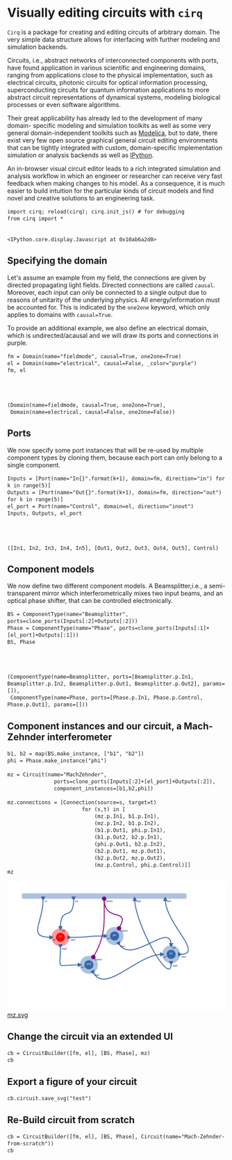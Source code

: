 
# Visually editing circuits with `cirq`

`Cirq` is a package for creating and editing circuits of arbitrary domain.
The very simple data structure allows for interfacing with further modeling and
simulation backends.

Circuits, i.e., abstract networks of interconnected components with ports,
have found application in various scientific and engineering domains,
ranging from applications close to the physical implementation,
such as electrical circuits, photonic circuits for optical information
processing,
superconducting circuits for quantum information applications
to more abstract circuit representations of dynamical systems,
modeling biological processes or even software algorithms.

Their great applicability has already led to the development of many domain-
specific modeling and simulation
toolkits as well as some very general domain-independent toolkits such as
[Modelica](https://www.modelica.org/),
but to date, there exist very few open source graphical general circuit editing
environments that can be tightly
integrated with custom, domain-specific implementation simulation or
analysis backends as well as [IPython](http://ipython.org).

An in-browser visual circuit editor leads to a rich integrated simulation and
analysis workflow
in which an engineer or researcher can receive very fast feedback when making
changes to his model.
As a consequence, it is much easier to build intuition for the particular kinds
of circuit models
and find novel and creative solutions to an engineering task.


    import cirq; reload(cirq); cirq.init_js() # for debugging
    from cirq import *


    <IPython.core.display.Javascript at 0x10ab6a2d0>


## Specifying the domain

Let's assume an example from my field, the connections are given by directed
propagating light fields.
Directed connections are called `causal`. Moreover, each input can only be
connected to a single output
due to reasons of unitarity of the underlying physics. All energy/information
must be accounted for.
This is indicated by the `one2one` keyword, which only applies to domains with
`causal=True`.

To provide an additional example, we also define an electrical domain, which is
undirected/acausal and we will draw its ports and connections in purple.


    fm = Domain(name="fieldmode", causal=True, one2one=True)
    el = Domain(name="electrical", causal=False, _color="purple")
    fm, el




    (Domain(name=fieldmode, causal=True, one2one=True),
     Domain(name=electrical, causal=False, one2one=False))



## Ports
We now specify some port instances that will be re-used by multiple component
types by cloning them, because each port can only belong to a single component.


    Inputs = [Port(name="In{}".format(k+1), domain=fm, direction="in") for k in range(5)]
    Outputs = [Port(name="Out{}".format(k+1), domain=fm, direction="out") for k in range(5)]
    el_port = Port(name="Control", domain=el, direction="inout")
    Inputs, Outputs, el_port




    ([In1, In2, In3, In4, In5], [Out1, Out2, Out3, Out4, Out5], Control)



## Component models

We now define two different component models. A Beamsplitter,i.e., a semi-
transparent mirror which interferometrically mixes two input beams, and an
optical phase shifter, that can be controlled electronically.


    BS = ComponentType(name="Beamsplitter", ports=clone_ports(Inputs[:2]+Outputs[:2]))
    Phase = ComponentType(name="Phase", ports=clone_ports(Inputs[:1]+[el_port]+Outputs[:1]))
    BS, Phase




    (ComponentType(name=Beamsplitter, ports=[Beamsplitter.p.In1, Beamsplitter.p.In2, Beamsplitter.p.Out1, Beamsplitter.p.Out2], params=[]),
     ComponentType(name=Phase, ports=[Phase.p.In1, Phase.p.Control, Phase.p.Out1], params=[]))



## Component instances and our circuit, a Mach-Zehnder interferometer


    b1, b2 = map(BS.make_instance, ["b1", "b2"])
    phi = Phase.make_instance("phi")
    
    mz = Circuit(name="MachZehnder",
                   ports=clone_ports(Inputs[:2]+[el_port]+Outputs[:2]),
                   component_instances=[b1,b2,phi])
    
    mz.connections = [Connection(source=s, target=t) 
                            for (s,t) in [
                                (mz.p.In1, b1.p.In1), 
                                (mz.p.In2, b1.p.In2), 
                                (b1.p.Out1, phi.p.In1),
                                (b1.p.Out2, b2.p.In1),
                                (phi.p.Out1, b2.p.In2),
                                (b2.p.Out1, mz.p.Out1),
                                (b2.p.Out2, mz.p.Out2),
                                (mz.p.Control, phi.p.Control)]]
    mz

![Exported SVG schematic](mz.png)
<a href='https://rawgithub.com/ntezak/cirq/test.svg' target='_blank'>mz.svg</a><br>


## Change the circuit via an extended UI


    cb = CircuitBuilder([fm, el], [BS, Phase], mz)
    cb

## Export a figure of your circuit


    cb.circuit.save_svg("test")

## Re-Build circuit from scratch


    cb = CircuitBuilder([fm, el], [BS, Phase], Circuit(name="Mach-Zehnder-from-scratch"))
    cb


    
